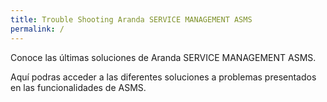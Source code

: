 ```yaml
---
title: Trouble Shooting Aranda SERVICE MANAGEMENT ASMS
permalink: /
---
```


Conoce las últimas soluciones de Aranda SERVICE MANAGEMENT ASMS.

 Aquí podras acceder a las diferentes soluciones a problemas presentados en las funcionalidades de ASMS.

